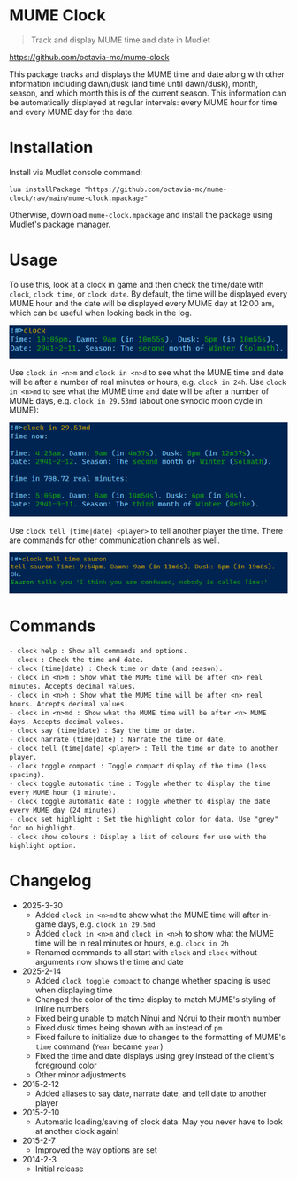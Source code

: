 # MUME Clock
> Track and display MUME time and date in Mudlet

https://github.com/octavia-mc/mume-clock

This package tracks and displays the MUME time and date along with other information including dawn/dusk (and time until dawn/dusk), month, season, and which month this is of the current season. This information can be automatically displayed at regular intervals: every MUME hour for time and every MUME day for the date.

# Installation

Install via Mudlet console command:
```
lua installPackage "https://github.com/octavia-mc/mume-clock/raw/main/mume-clock.mpackage"
```

Otherwise, download `mume-clock.mpackage` and install the package using Mudlet's package manager.

# Usage

To use this, look at a clock in game and then check the time/date with `clock`, `clock time`, or `clock date`. By default, the time will be displayed every MUME hour and the date will be displayed every MUME day at 12:00 am, which can be useful when looking back in the log.

![Mudlet console output demonstrating the 'clock' command](docs/clock.png)

<!-- 
```
!#>clock
Time: 10:05pm. Dawn: 9am (in 10m55s). Dusk: 5pm (in 18m55s).
Date: 2941-2-11. Season: The second month of Winter (Solmath).
```
 -->

Use `clock in <n>m` and `clock in <n>d` to see what the MUME time and date will be after a number of real minutes or hours, e.g. `clock in 24h`. Use `clock in <n>md` to see what the MUME time and date will be after a number of MUME days, e.g. `clock in 29.53md` (about one synodic moon cycle in MUME):

![Mudlet console output demonstrating the 'clock in' command](docs/clock-in.png)

<!-- 
```
!#>clock in 29.5md
Time now:

Time: 11:33pm. Dawn: 9am (in 9m27s). Dusk: 5pm (in 17m27s).
Date: 2941-2-11. Season: The second month of Winter (Solmath).

Time in 708 real minutes:

Time: 11:33am. Dawn: 8am (in 20m27s). Dusk: 6pm (in 6m27s).
Date: 2941-3-11. Season: The third month of Winter (Rethe).
```
 -->

Use `clock tell [time|date] <player>` to tell another player the time. There are commands for other communication channels as well.

![Mudlet console output demonstrating the 'clock tell time' command](docs/clock-tell-time.png)

<!--
```
!#>clock tell time sauron
tell sauron Time: 9:54pm. Dawn: 9am (in 11m6s). Dusk: 5pm (in 19m6s).
Ok.
Sauron tells you 'I think you are confused, nobody is called Time:'
```
 -->

# Commands

```
- clock help : Show all commands and options.
- clock : Check the time and date.
- clock (time|date) : Check time or date (and season).
- clock in <n>m : Show what the MUME time will be after <n> real minutes. Accepts decimal values.
- clock in <n>h : Show what the MUME time will be after <n> real hours. Accepts decimal values.
- clock in <n>md : Show what the MUME time will be after <n> MUME days. Accepts decimal values.
- clock say (time|date) : Say the time or date.
- clock narrate (time|date) : Narrate the time or date.
- clock tell (time|date) <player> : Tell the time or date to another player.
- clock toggle compact : Toggle compact display of the time (less spacing).
- clock toggle automatic time : Toggle whether to display the time every MUME hour (1 minute).
- clock toggle automatic date : Toggle whether to display the date every MUME day (24 minutes).
- clock set highlight : Set the highlight color for data. Use "grey" for no highlight.
- clock show colours : Display a list of colours for use with the highlight option.
```

# Changelog

- 2025-3-30
  - Added `clock in <n>md` to show what the MUME time will after <n> in-game days, e.g. `clock in 29.5md`
  - Added `clock in <n>m` and `clock in <n>h` to show what the MUME time will be in real minutes or hours, e.g. `clock in 2h`
  - Renamed commands to all start with `clock` and `clock` without arguments now shows the time and date
- 2025-2-14
  - Added `clock toggle compact` to change whether spacing is used when displaying time
  - Changed the color of the time display to match MUME's styling of inline numbers
  - Fixed being unable to match Nínui and Nórui to their month number
  - Fixed dusk times being shown with `am` instead of `pm`
  - Fixed failure to initialize due to changes to the formatting of MUME's `time` command (`Year` became `year`)
  - Fixed the time and date displays using grey instead of the client's foreground color
  - Other minor adjustments
- 2015-2-12
  - Added aliases to say date, narrate date, and tell date to another player
- 2015-2-10
  - Automatic loading/saving of clock data. May you never have to look at another clock again!
- 2015-2-7
  - Improved the way options are set
- 2014-2-3
  - Initial release
